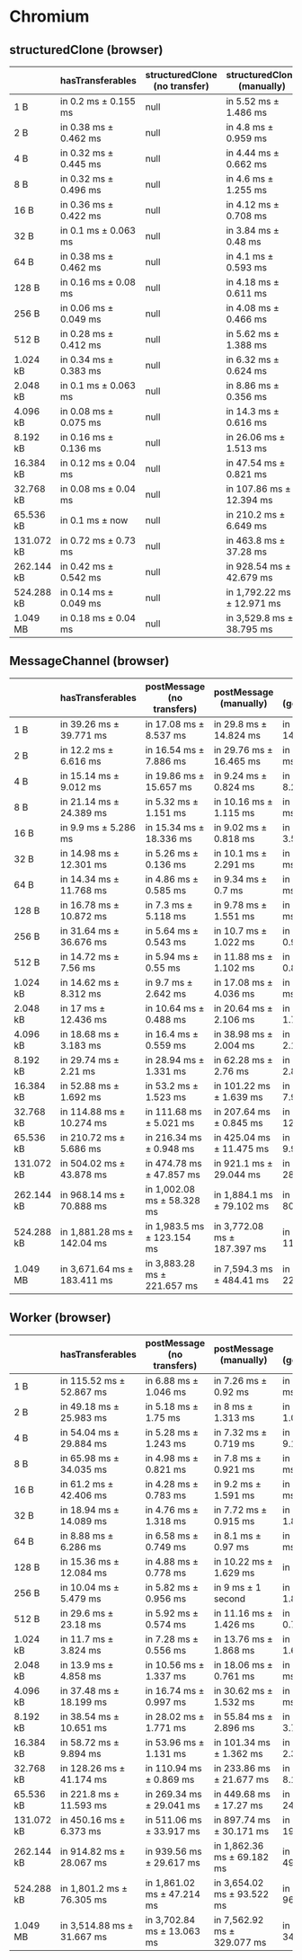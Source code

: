 # Chromium

## structuredClone (browser)

|            | hasTransferables      | structuredClone (no transfer) | structuredClone (manually) | structuredClone (getTransferables) | structuredClone (getTransferable*) |
| ---------- | --------------------- | ----------------------------- | -------------------------- | ---------------------------------- | ---------------------------------- |
| 1 B        | in 0.2 ms ± 0.155 ms  | null                          | in 5.52 ms ± 1.486 ms      | in 6.14 ms ± 1.44 ms               | in 4.66 ms ± 1.169 ms              |
| 2 B        | in 0.38 ms ± 0.462 ms | null                          | in 4.8 ms ± 0.959 ms       | in 5.56 ms ± 1.372 ms              | in 4.36 ms ± 0.671 ms              |
| 4 B        | in 0.32 ms ± 0.445 ms | null                          | in 4.44 ms ± 0.662 ms      | in 4.18 ms ± 0.306 ms              | in 4.18 ms ± 0.16 ms               |
| 8 B        | in 0.32 ms ± 0.496 ms | null                          | in 4.6 ms ± 1.255 ms       | in 8.62 ms ± 6.262 ms              | in 4.54 ms ± 1.263 ms              |
| 16 B       | in 0.36 ms ± 0.422 ms | null                          | in 4.12 ms ± 0.708 ms      | in 4.06 ms ± 0.242 ms              | in 6.2 ms ± 4.216 ms               |
| 32 B       | in 0.1 ms ± 0.063 ms  | null                          | in 3.84 ms ± 0.48 ms       | in 4.38 ms ± 0.87 ms               | in 4.4 ms ± 0.607 ms               |
| 64 B       | in 0.38 ms ± 0.462 ms | null                          | in 4.1 ms ± 0.593 ms       | in 3.86 ms ± 0.233 ms              | in 5.58 ms ± 2.807 ms              |
| 128 B      | in 0.16 ms ± 0.08 ms  | null                          | in 4.18 ms ± 0.611 ms      | in 5.76 ms ± 3.335 ms              | in 4.42 ms ± 0.402 ms              |
| 256 B      | in 0.06 ms ± 0.049 ms | null                          | in 4.08 ms ± 0.466 ms      | in 5.62 ms ± 1.513 ms              | in 6.98 ms ± 4.183 ms              |
| 512 B      | in 0.28 ms ± 0.412 ms | null                          | in 5.62 ms ± 1.388 ms      | in 6.1 ms ± 0.506 ms               | in 6.56 ms ± 0.811 ms              |
| 1.024 kB   | in 0.34 ms ± 0.383 ms | null                          | in 6.32 ms ± 0.624 ms      | in 9.66 ms ± 2.331 ms              | in 9.06 ms ± 0.531 ms              |
| 2.048 kB   | in 0.1 ms ± 0.063 ms  | null                          | in 8.86 ms ± 0.356 ms      | in 14.02 ms ± 0.92 ms              | in 14.48 ms ± 0.847 ms             |
| 4.096 kB   | in 0.08 ms ± 0.075 ms | null                          | in 14.3 ms ± 0.616 ms      | in 23.28 ms ± 0.44 ms              | in 26.08 ms ± 2.15 ms              |
| 8.192 kB   | in 0.16 ms ± 0.136 ms | null                          | in 26.06 ms ± 1.513 ms     | in 44.22 ms ± 2.517 ms             | in 47.02 ms ± 1.646 ms             |
| 16.384 kB  | in 0.12 ms ± 0.04 ms  | null                          | in 47.54 ms ± 0.821 ms     | in 84.26 ms ± 0.857 ms             | in 90.04 ms ± 1.462 ms             |
| 32.768 kB  | in 0.08 ms ± 0.04 ms  | null                          | in 107.86 ms ± 12.394 ms   | in 176.48 ms ± 0.823 ms            | in 189.3 ms ± 6.007 ms             |
| 65.536 kB  | in 0.1 ms ± now       | null                          | in 210.2 ms ± 6.649 ms     | in 361.22 ms ± 12.105 ms           | in 391.28 ms ± 14.614 ms           |
| 131.072 kB | in 0.72 ms ± 0.73 ms  | null                          | in 463.8 ms ± 37.28 ms     | in 705.78 ms ± 4.309 ms            | in 764.18 ms ± 34.323 ms           |
| 262.144 kB | in 0.42 ms ± 0.542 ms | null                          | in 928.54 ms ± 42.679 ms   | in 1,491.1 ms ± 30.811 ms          | in 1,596.02 ms ± 38.235 ms         |
| 524.288 kB | in 0.14 ms ± 0.049 ms | null                          | in 1,792.22 ms ± 12.971 ms | in 2,984.5 ms ± 76.224 ms          | in 3,149.8 ms ± 84.659 ms          |
| 1.049 MB   | in 0.18 ms ± 0.04 ms  | null                          | in 3,529.8 ms ± 38.795 ms  | in 5,822.96 ms ± 52.022 ms         | in 6,235.64 ms ± 75.552 ms         |

## MessageChannel (browser)

|            | hasTransferables            | postMessage (no transfers)  | postMessage (manually)      | postMessage (getTransferable*) | postMessage (getTransferables) |
| ---------- | --------------------------- | --------------------------- | --------------------------- | ------------------------------ | ------------------------------ |
| 1 B        | in 39.26 ms ± 39.771 ms     | in 17.08 ms ± 8.537 ms      | in 29.8 ms ± 14.824 ms      | in 39.8 ms ± 14.154 ms         | in 60.42 ms ± 29.669 ms        |
| 2 B        | in 12.2 ms ± 6.616 ms       | in 16.54 ms ± 7.886 ms      | in 29.76 ms ± 16.465 ms     | in 42 ms ± 37.557 ms           | in 25.38 ms ± 19.056 ms        |
| 4 B        | in 15.14 ms ± 9.012 ms      | in 19.86 ms ± 15.657 ms     | in 9.24 ms ± 0.824 ms       | in 13.98 ms ± 8.293 ms         | in 17.1 ms ± 5.744 ms          |
| 8 B        | in 21.14 ms ± 24.389 ms     | in 5.32 ms ± 1.151 ms       | in 10.16 ms ± 1.115 ms      | in 9.9 ms ± 1.452 ms           | in 16.06 ms ± 6.56 ms          |
| 16 B       | in 9.9 ms ± 5.286 ms        | in 15.34 ms ± 18.336 ms     | in 9.02 ms ± 0.818 ms       | in 11.58 ms ± 3.533 ms         | in 9.04 ms ± 0.671 ms          |
| 32 B       | in 14.98 ms ± 12.301 ms     | in 5.26 ms ± 0.136 ms       | in 10.1 ms ± 2.291 ms       | in 8.88 ms ± 0.271 ms          | in 9.48 ms ± 0.911 ms          |
| 64 B       | in 14.34 ms ± 11.768 ms     | in 4.86 ms ± 0.585 ms       | in 9.34 ms ± 0.7 ms         | in 9.78 ms ± 1.148 ms          | in 9.56 ms ± 0.909 ms          |
| 128 B      | in 16.78 ms ± 10.872 ms     | in 7.3 ms ± 5.118 ms        | in 9.78 ms ± 1.551 ms       | in 9.64 ms ± 0.504 ms          | in 10.76 ms ± 1.138 ms         |
| 256 B      | in 31.64 ms ± 36.676 ms     | in 5.64 ms ± 0.543 ms       | in 10.7 ms ± 1.022 ms       | in 10.98 ms ± 0.913 ms         | in 11.84 ms ± 1.758 ms         |
| 512 B      | in 14.72 ms ± 7.56 ms       | in 5.94 ms ± 0.55 ms        | in 11.88 ms ± 1.102 ms      | in 13.28 ms ± 0.833 ms         | in 13.18 ms ± 0.553 ms         |
| 1.024 kB   | in 14.62 ms ± 8.312 ms      | in 9.7 ms ± 2.642 ms        | in 17.08 ms ± 4.036 ms      | in 18 ms ± 1.521 ms            | in 17.9 ms ± 1.503 ms          |
| 2.048 kB   | in 17 ms ± 12.436 ms        | in 10.64 ms ± 0.488 ms      | in 20.64 ms ± 2.106 ms      | in 26.44 ms ± 1.702 ms         | in 26.28 ms ± 0.991 ms         |
| 4.096 kB   | in 18.68 ms ± 3.183 ms      | in 16.4 ms ± 0.559 ms       | in 38.98 ms ± 2.004 ms      | in 49.94 ms ± 2.176 ms         | in 49.38 ms ± 1.103 ms         |
| 8.192 kB   | in 29.74 ms ± 2.21 ms       | in 28.94 ms ± 1.331 ms      | in 62.28 ms ± 2.76 ms       | in 83.98 ms ± 2.876 ms         | in 80.12 ms ± 1.687 ms         |
| 16.384 kB  | in 52.88 ms ± 1.692 ms      | in 53.2 ms ± 1.523 ms       | in 101.22 ms ± 1.639 ms     | in 151.24 ms ± 7.964 ms        | in 141.28 ms ± 5.902 ms        |
| 32.768 kB  | in 114.88 ms ± 10.274 ms    | in 111.68 ms ± 5.021 ms     | in 207.64 ms ± 0.845 ms     | in 295.72 ms ± 12.701 ms       | in 279.88 ms ± 0.763 ms        |
| 65.536 kB  | in 210.72 ms ± 5.686 ms     | in 216.34 ms ± 0.948 ms     | in 425.04 ms ± 11.475 ms    | in 587.96 ms ± 9.965 ms        | in 562.42 ms ± 2.271 ms        |
| 131.072 kB | in 504.02 ms ± 43.878 ms    | in 474.78 ms ± 47.857 ms    | in 921.1 ms ± 29.044 ms     | in 1,221.54 ms ± 28.4 ms       | in 1,216.64 ms ± 57.563 ms     |
| 262.144 kB | in 968.14 ms ± 70.888 ms    | in 1,002.08 ms ± 58.328 ms  | in 1,884.1 ms ± 79.102 ms   | in 2,597.16 ms ± 80.129 ms     | in 2,535.46 ms ± 98.496 ms     |
| 524.288 kB | in 1,881.28 ms ± 142.04 ms  | in 1,983.5 ms ± 123.154 ms  | in 3,772.08 ms ± 187.397 ms | in 5,016 ms ± 115.608 ms       | in 5,033.7 ms ± 98.248 ms      |
| 1.049 MB   | in 3,671.64 ms ± 183.411 ms | in 3,883.28 ms ± 221.657 ms | in 7,594.3 ms ± 484.41 ms   | in 9,998.18 ms ± 224.372 ms    | in 9,826.96 ms ± 240.502 ms    |

## Worker (browser)

|            | hasTransferables           | postMessage (no transfers) | postMessage (manually)      | postMessage (getTransferable*) | postMessage (getTransferables) |
| ---------- | -------------------------- | -------------------------- | --------------------------- | ------------------------------ | ------------------------------ |
| 1 B        | in 115.52 ms ± 52.867 ms   | in 6.88 ms ± 1.046 ms      | in 7.26 ms ± 0.92 ms        | in 17.8 ms ± 5.658 ms          | in 17.9 ms ± 2.26 ms           |
| 2 B        | in 49.18 ms ± 25.983 ms    | in 5.18 ms ± 1.75 ms       | in 8 ms ± 1.313 ms          | in 11.34 ms ± 1.067 ms         | in 16.72 ms ± 3.223 ms         |
| 4 B        | in 54.04 ms ± 29.884 ms    | in 5.28 ms ± 1.243 ms      | in 7.32 ms ± 0.719 ms       | in 14.86 ms ± 9.131 ms         | in 20.54 ms ± 8.055 ms         |
| 8 B        | in 65.98 ms ± 34.035 ms    | in 4.98 ms ± 0.821 ms      | in 7.8 ms ± 0.921 ms        | in 8.98 ms ± 1.804 ms          | in 12.06 ms ± 3.096 ms         |
| 16 B       | in 61.2 ms ± 42.406 ms     | in 4.28 ms ± 0.783 ms      | in 9.2 ms ± 1.591 ms        | in 14.4 ms ± 3.954 ms          | in 14.48 ms ± 6.335 ms         |
| 32 B       | in 18.94 ms ± 14.089 ms    | in 4.76 ms ± 1.318 ms      | in 7.72 ms ± 0.915 ms       | in 10.74 ms ± 1.839 ms         | in 9.38 ms ± 0.906 ms          |
| 64 B       | in 8.88 ms ± 6.286 ms      | in 6.58 ms ± 0.749 ms      | in 8.1 ms ± 0.97 ms         | in 11.08 ms ± 1.83 ms          | in 11.68 ms ± 1.585 ms         |
| 128 B      | in 15.36 ms ± 12.084 ms    | in 4.88 ms ± 0.778 ms      | in 10.22 ms ± 1.629 ms      | in 9 ms ± 1.421 ms             | in 10.72 ms ± 2.59 ms          |
| 256 B      | in 10.04 ms ± 5.479 ms     | in 5.82 ms ± 0.956 ms      | in 9 ms ± 1 second          | in 10.08 ms ± 1.873 ms         | in 11.24 ms ± 3.34 ms          |
| 512 B      | in 29.6 ms ± 23.18 ms      | in 5.92 ms ± 0.574 ms      | in 11.16 ms ± 1.426 ms      | in 11.18 ms ± 0.747 ms         | in 11.78 ms ± 0.736 ms         |
| 1.024 kB   | in 11.7 ms ± 3.824 ms      | in 7.28 ms ± 0.556 ms      | in 13.76 ms ± 1.868 ms      | in 15.92 ms ± 1.651 ms         | in 15.88 ms ± 1.661 ms         |
| 2.048 kB   | in 13.9 ms ± 4.858 ms      | in 10.56 ms ± 1.337 ms     | in 18.06 ms ± 0.761 ms      | in 23.18 ms ± 1.68 ms          | in 24.6 ms ± 2.882 ms          |
| 4.096 kB   | in 37.48 ms ± 18.199 ms    | in 16.74 ms ± 0.997 ms     | in 30.62 ms ± 1.532 ms      | in 38.7 ms ± 1.09 ms           | in 38.72 ms ± 1.317 ms         |
| 8.192 kB   | in 38.54 ms ± 10.651 ms    | in 28.02 ms ± 1.771 ms     | in 55.84 ms ± 2.896 ms      | in 71.46 ms ± 3.775 ms         | in 68.5 ms ± 1.51 ms           |
| 16.384 kB  | in 58.72 ms ± 9.894 ms     | in 53.96 ms ± 1.131 ms     | in 101.34 ms ± 1.362 ms     | in 135.58 ms ± 2.371 ms        | in 137.24 ms ± 12.401 ms       |
| 32.768 kB  | in 128.26 ms ± 41.174 ms   | in 110.94 ms ± 0.869 ms    | in 233.86 ms ± 21.677 ms    | in 281.08 ms ± 8.164 ms        | in 273.26 ms ± 7.305 ms        |
| 65.536 kB  | in 221.8 ms ± 11.593 ms    | in 269.34 ms ± 29.041 ms   | in 449.68 ms ± 17.27 ms     | in 586.26 ms ± 24.67 ms        | in 571.12 ms ± 6.914 ms        |
| 131.072 kB | in 450.16 ms ± 6.373 ms    | in 511.06 ms ± 33.917 ms   | in 897.74 ms ± 30.171 ms    | in 1,176.78 ms ± 19.617 ms     | in 1,155.56 ms ± 39.482 ms     |
| 262.144 kB | in 914.82 ms ± 28.067 ms   | in 939.56 ms ± 29.617 ms   | in 1,862.36 ms ± 69.182 ms  | in 2,430.3 ms ± 49.714 ms      | in 2,309.36 ms ± 51.919 ms     |
| 524.288 kB | in 1,801.2 ms ± 76.305 ms  | in 1,861.02 ms ± 47.214 ms | in 3,654.02 ms ± 93.522 ms  | in 4,756 ms ± 96.034 ms        | in 4,532.96 ms ± 56.784 ms     |
| 1.049 MB   | in 3,514.88 ms ± 31.667 ms | in 3,702.84 ms ± 13.063 ms | in 7,562.92 ms ± 329.077 ms | in 9,694.32 ms ± 342.629 ms    | in 9,324.84 ms ± 250.339 ms    |